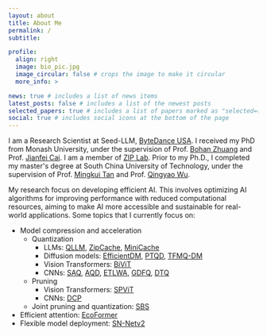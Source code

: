 ```yaml
---
layout: about
title: About Me
permalink: /
subtitle:

profile:
  align: right
  image: bio_pic.jpg
  image_circular: false # crops the image to make it circular
  more_info: >

news: true # includes a list of news items
latest_posts: false # includes a list of the newest posts
selected_papers: true # includes a list of papers marked as "selected={true}"
social: true # includes social icons at the bottom of the page
---
```


I am a Research Scientist at Seed-LLM, [ByteDance USA](https://www.bytedance.com/en). I received my PhD from Monash University, under the supervision of Prof. [Bohan Zhuang](https://scholar.google.com/citations?user=DFuDBBwAAAAJ&hl=en) and Prof. [Jianfei Cai](https://scholar.google.com/citations?user=N6czCoUAAAAJ&hl=en). I am a member of [ZIP Lab](https://ziplab.github.io/). Prior to my Ph.D., I completed my master's degree at South China University of Technology, under the supervision of Prof. [Mingkui Tan](https://tanmingkui.github.io/) and Prof. [Qingyao Wu](https://scholar.google.com/citations?user=n6e_2IgAAAAJ&hl=en).

My research focus on developing efficient AI. This involves optimizing AI algorithms for improving performance with reduced computational resources, aiming to make AI more accessible and sustainable for real-world applications. Some topics that I currently focus on:

- Model compression and acceleration
  - Quantization
    - LLMs: [QLLM](https://arxiv.org/abs/2310.08041), [ZipCache](https://www.arxiv.org/abs/2405.14256), [MiniCache](https://arxiv.org/abs/2405.14366)
    - Diffusion models: [EfficientDM](https://arxiv.org/abs/2310.03270), [PTQD](https://arxiv.org/abs/2305.10657), [TFMQ-DM](https://arxiv.org/abs/2311.16503)
    - Vision Transformers: [BiViT](https://arxiv.org/abs/2211.07091)
    - CNNs: [SAQ](https://arxiv.org/abs/2111.12273), [AQD](https://openaccess.thecvf.com/content/CVPR2021/html/Chen_AQD_Towards_Accurate_Quantized_Object_Detection_CVPR_2021_paper.html), [ETLWA](https://ieeexplore.ieee.org/abstract/document/9454278), [GDFQ](https://link.springer.com/chapter/10.1007/978-3-030-58610-2_1), [DTQ](https://link.springer.com/chapter/10.1007/978-3-030-58598-3_37)
  - Pruning
    - Vision Transformers: [SPViT](https://arxiv.org/abs/2111.11802)
    - CNNs: [DCP](https://ieeexplore.ieee.org/document/9384353)
  - Joint pruning and quantization: [SBS](https://arxiv.org/abs/2101.04935)
- Efficient attention: [EcoFormer](https://arxiv.org/abs/2209.09004)
- Flexible model deployment: [SN-Netv2](https://arxiv.org/abs/2307.00154)
